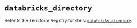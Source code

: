 # `databricks_directory`

Refer to the Terraform Registry for docs: [`databricks_directory`](https://registry.terraform.io/providers/databricks/databricks/1.81.0/docs/resources/directory).
